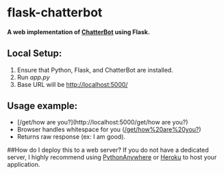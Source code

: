 # flask-chatterbot

#### A web implementation of [ChatterBot](https://github.com/gunthercox/ChatterBot) using Flask.

## Local Setup:
 1. Ensure that Python, Flask, and ChatterBot are installed.
 2. Run *app.py*
 3. Base URL will be [http://localhost:5000/](http://localhost:5000/)

## Usage example:
*   [/get/how are you?](http://localhost:5000/get/how are you?)
  *   Browser handles whitespace for you ([/get/how%20are%20you?](http://localhost:5000))
  *   Returns raw response (ex: I am good).

##How do I deploy this to a web server?
If you do not have a dedicated server, I highly recommend using [PythonAnywhere](https://www.pythonanywhere.com/) or [Heroku](https://devcenter.heroku.com/articles/getting-started-with-python#introduction) to host your application.
